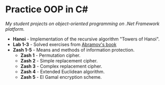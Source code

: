 # Practice OOP in C#

_My student projects on object-oriented programming on .Net Framework platform._

* **Hanoi** - Implementation of the recursive algorithm "Towers of Hanoi".
* **Lab 1-3** - Solved exercises from [Abramov's book](http://khizha.dp.ua/library/Abramov_Gnezdilova_Zadachi_po_programmirovaniyu.pdf)
* **Zash 1-5** - Means and methods of information protection.
  * **Zash 1** - Permutation cipher.
  * **Zash 2** - Simple replacement cipher.
  * **Zash 3** - Complex replacement cipher.
  * **Zash 4** - Extended Euclidean algorithm.
  * **Zash 5** - El Gamal encryption scheme.
